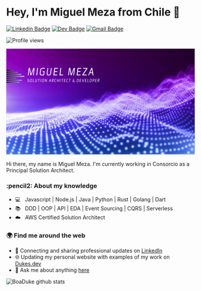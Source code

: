 # Hey, I'm Miguel Meza from Chile :wave:

[![Linkedin Badge](https://img.shields.io/badge/-Linkedin-blue?style=flat-square&logo=Linkedin&logoColor=white&link=https://www.linkedin.com/in/boaduke/)](https://www.linkedin.com/in/boaduke/)
[![Dev Badge](https://img.shields.io/badge/-DEV.to-black?style=flat-square&logo=dev.to&logoColor=white&link=https://dev.to/boaduke)](https://dev.to/boaduke) 
[![Gmail Badge](https://img.shields.io/badge/-Gmail-c14438?style=flat-square&logo=Gmail&logoColor=white&link=mailto:miguel@dukes.dev)](mailto:miguel@dukes.dev)

![Profile views](https://gpvc.arturio.dev/boaduke)

<img src="https://raw.githubusercontent.com/boaduke/boaduke/master/gh-header-v2.png" alt="BoaDuke - Full-stack Software Developer, Cloud Architect, Hybrid Application Developer, Entrepreneur, IOT fanboy, Loving Husband, and Dog Lover">


Hi there, my name is Miguel Meza. I'm currently working in Consorcio as a Principal Solution Architect.

<h3>:pencil2: About my knowledge</h3>

- :computer: &nbsp; Javascript | Node.js | Java | Python | Rust | Golang | Dart
- :books: &nbsp; DDD | OOP | API | EDA | Event Sourcing | CQRS | Serverless
- :cloud: &nbsp; AWS Certified Solution Architect

<h3>🌍 Find me around the web</h3>

- 💼 Connecting and sharing professional updates on <a href="https://www.linkedin.com/in/boaduke/">LinkedIn</a>
- 🌐 Updating my personal website with examples of my work on <a href="https://dukes.dev">Dukes.dev</a>
- :speech_balloon: Ask me about anything [here](https://github.com/boaduke/boaduke/issues)

![BoaDuke github stats](https://github-readme-stats.vercel.app/api?username=boaduke&count_private=true&show_icons=true)

